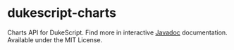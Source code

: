 # dukescript-charts
Charts API for DukeScript. Find more in interactive [Javadoc](https://dukescript.com/javadoc/charts/)
documentation. Available under the MIT License.

